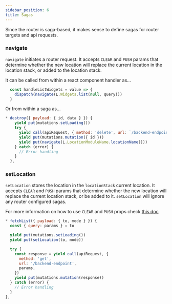```yaml
---
sidebar_position: 6
title: Sagas
---
```


Since the router is saga-based, it makes sense to define sagas for router targets and api requests.

### navigate

`navigate` initiates a router request. It accepts `CLEAR` and `PUSH` params that determine whether the new location will replace the current location in the location stack, or added to the location stack.

It can be called from within a react component handler as...

```js
  const handleListWidgets = value => {
    dispatch(navigate(L.Widgets.list(null, query)))
  }
```

Or from within a saga as...

```js
* destroy({ payload: { id, data } }) {
    yield put(mutations.setLoading())
    try {
      yield call(apiRequest, { method: 'delete', url: `/backend-endpoint/${id}` })
      yield put(mutations.mutation({ id }))
      yield put(navigate(L.LocationModuleName.locationName()))
    } catch (error) {
      // Error handling
    }
  },
```

### setLocation

`setLocation` stores the location in the `locationStack` current location. It accepts `CLEAR` and `PUSH` params that determine whether the new location will replace the current location stack, or be added to it. `setLocation` will ignore any router configured sagas. 

For more information on how to use `CLEAR` and `PUSH` props check [this doc](/docs/components)

```js
* fetchList({ payload: { to, mode } }) {
  const { query: params } = to

  yield put(mutations.setLoading())
  yield put(setLocation(to, mode))

  try {
    const response = yield call(apiRequest, {
      method: 'get',
      url: '/backend-endpoint',
      params,
    })
    yield put(mutations.mutation(response))
  } catch (error) {
    // Error handling
  }
},
```



